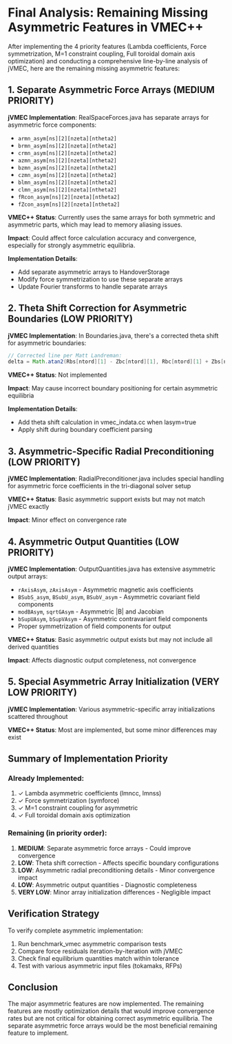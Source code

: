 # Final Analysis: Remaining Missing Asymmetric Features in VMEC++

After implementing the 4 priority features (Lambda coefficients, Force symmetrization, M=1 constraint coupling, Full toroidal domain axis optimization) and conducting a comprehensive line-by-line analysis of jVMEC, here are the remaining missing asymmetric features:

## 1. Separate Asymmetric Force Arrays (MEDIUM PRIORITY)

**jVMEC Implementation**: RealSpaceForces.java has separate arrays for asymmetric force components:
- `armn_asym[ns][2][nzeta][ntheta2]`
- `brmn_asym[ns][2][nzeta][ntheta2]`
- `crmn_asym[ns][2][nzeta][ntheta2]`
- `azmn_asym[ns][2][nzeta][ntheta2]`
- `bzmn_asym[ns][2][nzeta][ntheta2]`
- `czmn_asym[ns][2][nzeta][ntheta2]`
- `blmn_asym[ns][2][nzeta][ntheta2]`
- `clmn_asym[ns][2][nzeta][ntheta2]`
- `fRcon_asym[ns][2][nzeta][ntheta2]`
- `fZcon_asym[ns][2][nzeta][ntheta2]`

**VMEC++ Status**: Currently uses the same arrays for both symmetric and asymmetric parts, which may lead to memory aliasing issues.

**Impact**: Could affect force calculation accuracy and convergence, especially for strongly asymmetric equilibria.

**Implementation Details**:
- Add separate asymmetric arrays to HandoverStorage
- Modify force symmetrization to use these separate arrays
- Update Fourier transforms to handle separate arrays

## 2. Theta Shift Correction for Asymmetric Boundaries (LOW PRIORITY)

**jVMEC Implementation**: In Boundaries.java, there's a corrected theta shift for asymmetric boundaries:
```java
// Corrected line per Matt Landreman:
delta = Math.atan2(Rbs[ntord][1] - Zbc[ntord][1], Rbc[ntord][1] + Zbs[ntord][1]);
```

**VMEC++ Status**: Not implemented

**Impact**: May cause incorrect boundary positioning for certain asymmetric equilibria

**Implementation Details**:
- Add theta shift calculation in vmec_indata.cc when lasym=true
- Apply shift during boundary coefficient parsing

## 3. Asymmetric-Specific Radial Preconditioning (LOW PRIORITY)

**jVMEC Implementation**: RadialPreconditioner.java includes special handling for asymmetric force coefficients in the tri-diagonal solver setup

**VMEC++ Status**: Basic asymmetric support exists but may not match jVMEC exactly

**Impact**: Minor effect on convergence rate

## 4. Asymmetric Output Quantities (LOW PRIORITY)

**jVMEC Implementation**: OutputQuantities.java has extensive asymmetric output arrays:
- `rAxisAsym`, `zAxisAsym` - Asymmetric magnetic axis coefficients
- `BSubS_asym`, `BSubU_asym`, `BSubV_asym` - Asymmetric covariant field components
- `modBAsym`, `sqrtGAsym` - Asymmetric |B| and Jacobian
- `bSupUAsym`, `bSupVAsym` - Asymmetric contravariant field components
- Proper symmetrization of field components for output

**VMEC++ Status**: Basic asymmetric output exists but may not include all derived quantities

**Impact**: Affects diagnostic output completeness, not convergence

## 5. Special Asymmetric Array Initialization (VERY LOW PRIORITY)

**jVMEC Implementation**: Various asymmetric-specific array initializations scattered throughout

**VMEC++ Status**: Most are implemented, but some minor differences may exist

## Summary of Implementation Priority

### Already Implemented:
1. ✓ Lambda asymmetric coefficients (lmncc, lmnss)
2. ✓ Force symmetrization (symforce)
3. ✓ M=1 constraint coupling for asymmetric
4. ✓ Full toroidal domain axis optimization

### Remaining (in priority order):
1. **MEDIUM**: Separate asymmetric force arrays - Could improve convergence
2. **LOW**: Theta shift correction - Affects specific boundary configurations
3. **LOW**: Asymmetric radial preconditioning details - Minor convergence impact
4. **LOW**: Asymmetric output quantities - Diagnostic completeness
5. **VERY LOW**: Minor array initialization differences - Negligible impact

## Verification Strategy

To verify complete asymmetric implementation:

1. Run benchmark_vmec asymmetric comparison tests
2. Compare force residuals iteration-by-iteration with jVMEC
3. Check final equilibrium quantities match within tolerance
4. Test with various asymmetric input files (tokamaks, RFPs)

## Conclusion

The major asymmetric features are now implemented. The remaining features are mostly optimization details that would improve convergence rates but are not critical for obtaining correct asymmetric equilibria. The separate asymmetric force arrays would be the most beneficial remaining feature to implement.